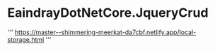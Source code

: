 # EaindrayDotNetCore.JqueryCrud

'''
https://master--shimmering-meerkat-da7cbf.netlify.app/local-storage.html
'''
